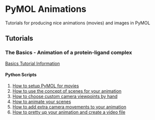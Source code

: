 PyMOL Animations
================

Tutorials for producing nice animations (movies) and images in PyMOL

## Tutorials

### The Basics - Animation of a protein-ligand complex

[Basics Tutorial Information](tutorials/basics/basics.md)

#### Python Scripts
1. [How to setup PyMOL for movies](tutorials/basics/01-moviesetup.py)
2. [How to use the concept of scenes for your animation](tutorials/basics/02-scenes.py)
3. [How to choose custom camera viewpoints by hand](tutorials/basics/03-manual-viewpoints.py)
4. [How to animate your scenes](tutorials/basics/04-animation.py)
5. [How to add extra camera movements to your animation](tutorials/basics/05-camera-movements.py)
6. [How to pretty up your animation and create a video file](tutorials/basics/06-finish.py)
